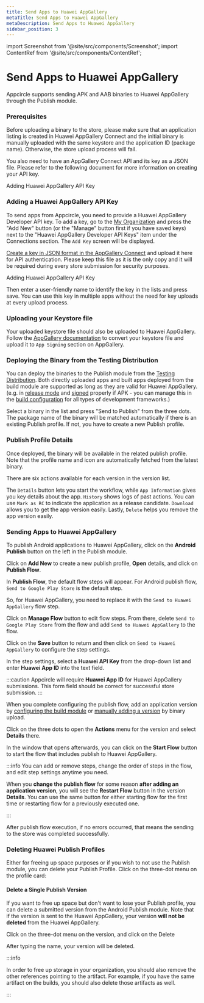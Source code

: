 ```yaml
---
title: Send Apps to Huawei AppGallery
metaTitle: Send Apps to Huawei AppGallery
metaDescription: Send Apps to Huawei AppGallery
sidebar_position: 3
---
```


import Screenshot from '@site/src/components/Screenshot';
import ContentRef from '@site/src/components/ContentRef';

# Send Apps to Huawei AppGallery

Appcircle supports sending APK and AAB binaries to Huawei AppGallery through the Publish module.

### Prerequisites

Before uploading a binary to the store, please make sure that an application listing is created in Huawei AppGallery Connect and the initial binary is manually uploaded with the same keystore and the application ID (package name). Otherwise, the store upload process will fail.

You also need to have an AppGallery Connect API and its key as a JSON file. Please refer to the following document for more information on creating your API key.

<ContentRef url="/account/adding-huawei-api-key">
  Adding Huawei AppGallery API Key
</ContentRef>

### Adding a Huawei AppGallery API Key

To send apps from Appcircle, you need to provide a Huawei AppGallery Developer API key. To add a key, go to the [My Organization](https://docs.appcircle.io/account/my-organization) and press the "Add New" button (or the "Manage" button first if you have saved keys) next to the "Huawei AppGallery Developer API Keys" item under the Connections section. The `Add Key` screen will be displayed.

[Create a key in JSON format in the AppGallery Connect](https://developer.huawei.com/consumer/en/doc/development/AppGallery-connect-Guides/agcapi-getstarted-0000001111845114) and upload it here for API authentication. Please keep this file as it is the only copy and it will be required during every store submission for security purposes.

<ContentRef url="/account/adding-huawei-api-key">
  Adding Huawei AppGallery API Key
</ContentRef>

Then enter a user-friendly name to identify the key in the lists and press save. You can use this key in multiple apps without the need for key uploads at every upload process.

<Screenshot url='https://cdn.appcircle.io/docs/assets/2821-HuaweiAppGallery-ApiKey.png' />

### Uploading your Keystore file

Your uploaded keystore file should also be uploaded to Huawei AppGallery. Follow the [AppGallery documentation](https://developer.huawei.com/consumer/en/doc/development/AppGallery-connect-Guides/agc-appsigning-newapp-0000001052418290#EN-US_TOPIC_0000001052418290__section1959661616436) to convert your keystore file and upload it to `App Signing` section on AppGallery.

<Screenshot url='https://cdn.appcircle.io/docs/assets/huawei-8signing.png' />

### Deploying the Binary from the Testing Distribution

You can deploy the binaries to the Publish module from the [Testing Distribution](https://docs.appcircle.io/distribute/create-or-select-a-distribution-profile.md). Both directly uploaded apps and built apps deployed from the build module are supported as long as they are valid for Huawei AppGallery. (e.g. in [release mode](https://docs.appcircle.io/build/building-android-applications/) and [signed](https://docs.appcircle.io/signing-identities/android-keystores) properly if APK - you can manage this in the [build configuration](https://docs.appcircle.io/build/build-profile-configuration.) for all types of development frameworks.)

Select a binary in the list and press "Send to Publish" from the three dots. The package name of the binary will be matched automatically if there is an existing Publish profile. If not, you have to create a new Publish profile.

<Screenshot url='https://cdn.appcircle.io/docs/assets/2821-distribution-publish-1.png' />

### Publish Profile Details

Once deployed, the binary will be available in the related publish profile. Note that the profile name and icon are automatically fetched from the latest binary.

There are six actions available for each version in the version list.

The `Details` button lets you start the workflow, while `App Information` gives you key details about the app.
`History` shows logs of past actions. You can use `Mark as RC` to indicate the application as a release candidate.
`Download` allows you to get the app version easily.
Lastly, `Delete` helps you remove the app version easily.

<Screenshot url='https://cdn.appcircle.io/docs/assets/2821-android-publish-actions.png' />

### Sending Apps to Huawei AppGallery

To publish Android applications to Huawei AppGallery, click on the **Android Publish** button on the left in the Publish module.

<Screenshot url='https://cdn.appcircle.io/docs/assets/publish-leftbar-android.png' />

Click on **Add New** to create a new publish profile, **Open** details, and click on **Publish Flow**.

<Screenshot url='https://cdn.appcircle.io/docs/assets/publish-android-flow.png' />

In **Publish Flow**, the default flow steps will appear. For Android publish flow, `Send to Google Play Store` is the default step.

So, for Huawei AppGallery, you need to replace it with the `Send to Huawei AppGallery` flow step.

<Screenshot url='https://cdn.appcircle.io/docs/assets/publish-flow-android-1.png' />

Click on **Manage Flow** button to edit flow steps. From there, delete `Send to Google Play Store` from the flow and add `Send to Huawei AppGallery` to the flow.

<Screenshot url='https://cdn.appcircle.io/docs/assets/publish-flow-android-huawei.png' />

Click on the **Save** button to return and then click on `Send to Huawei AppGallery` to configure the step settings.

In the step settings, select a **Huawei API Key** from the drop-down list and enter **Huawei App ID** into the text field.

<Screenshot url='https://cdn.appcircle.io/docs/assets/publish-huawei-workflow-detail.png' />

:::caution
Appcircle will require **Huawei App ID** for Huawei AppGallery submissions. This form field should be correct for successful store submission.
:::

When you complete configuring the publish flow, add an application version by [configuring the build module](index.md#publish-profile) or [manually adding a version](index.md#add-version) by binary upload.

Click on the three dots to open the **Actions** menu for the version and select **Details** there.

<Screenshot url='https://cdn.appcircle.io/docs/assets/publish-details-android-modal.png' />

In the window that opens afterwards, you can click on the **Start Flow** button to start the flow that includes publish to Huawei AppGallery.

<Screenshot url='https://cdn.appcircle.io/docs/assets/publish-send-to-huawei-app-gallery-start-flow.png' />

:::info
You can add or remove steps, change the order of steps in the flow, and edit step settings anytime you need.

When you **change the publish flow** for some reason **after adding an application version**, you will see the **Restart Flow** button in the version **Details**. You can use the same button for either starting flow for the first time or restarting flow for a previously executed one.

<Screenshot url='https://cdn.appcircle.io/docs/assets/publish-send-to-huawei-app-gallery-restart-flow.png' />
:::

After publish flow execution, if no errors occurred, that means the sending to the store was completed successfully.

<Screenshot url='https://cdn.appcircle.io/docs/assets/publish-send-huawei-success.png' />

### Deleting Huawei Publish Profiles

Either for freeing up space purposes or if you wish to not use the Publish module, you can delete your Publish Profile. Click on the three-dot menu on the profile card:

<Screenshot url='https://cdn.appcircle.io/docs/assets/publish-android-delete-profile.png' />

#### Delete a Single Publish Version

If you want to free up space but don't want to lose your Publish profile, you can delete a submitted version from the Android Publish module. Note that if the version is sent to the Huawei AppGallery, your version **will not be deleted** from the Huawei AppGallery.

Click on the three-dot menu on the version, and click on the Delete

<Screenshot url='https://cdn.appcircle.io/docs/assets/publish-android-version-delete.png' />

After typing the name, your version will be deleted.

:::info

In order to free up storage in your organization, you should also remove the other references pointing to the artifact. For example, if you have the same artifact on the builds, you should also delete those artifacts as well.

:::
